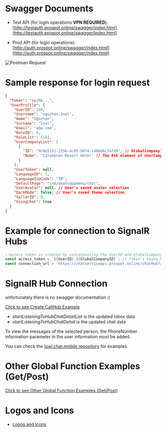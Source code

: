 # Swagger Documents

- Test API (for login operations **VPN REQUIRED**): [http://testauth.prospot.online/swagger/index.html](http://testauth.prospot.online/swagger/index.html)

- Prod API (for login operations): [http://auth.prospot.online/swagger/index.html](http://auth.prospot.online/swagger/index.html)

![Postman Request](https://i.hizliresim.com/tpbzcmi.png)

# Sample response for login request

```json
{
  "Token": "eyJhb...",
  "UserProfile": {
    "UserID": 290,
    "Username": "oguzhan.inal",
    "Name": "Oğuzhan",
    "Surname": "İnal",
    "Email": "a@a.com",
    "RoleID": 0,
    "RoleList": [18],
    "UserCompanyList": [
      {
        "ID": "9c8e1151-2256-4c93-b874-1466d6c7afd9", // GlobalCompanyID variable for request header
        "Name": "Catamaran Resort Hotel" // The 0th element of UserCompanyList should always be taken as the default value.
      }
    ],
    "UserToken": null,
    "LanguageID": 1,
    "LanguageIsoCode": "TR",
    "DefaultPage": "crm/whatsappmenu/chat",
    "UserAvatar": null, // User's saved avatar selection
    "DarkMode": false, // User's saved theme selection
    "SellerID": 0,
    "UsingChat": true
  }
}
```

# Example for connection to SignalR Hubs

```js
//access_token is created by concatenating the UserID and GlobalCompanyID in the response of the login request
const access_token = `${UserID}_${GlobalCompanyID}`; // Token'ı başka bir kaynaktan da alabilirsiniz.
const connection_url = `https://chatserviceapi.prospot.online/chatHub?access_token=${accessToken}`;
```

# SignalR Hub Connection

unfortunately there is no swagger documentation :(

[Click to see Create CallHub Example](utils/callHub.js)

- _startListeningToHubChatDetailList_ is the updated inbox data
- _startListeningToHubChatDetail_ is the updated chat data

To view the messages of the selected person, the PhoneNumber information parameter in the user information must be added.

You can check the [luwi.chat.mobile repository](https://bitbucket.org/netsolutionworld1/luwi.chat.mobile/src/master/) for examples.

# Other Global Function Examples (Get/Post)

[Click to see Other Global Function Examples (Get/Post)](utils)

# Logos and Icons

- [Logos and Icons](assets)
